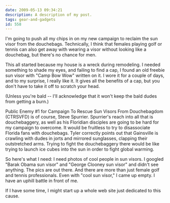 ```yaml
---
date: 2009-05-13 09:34:21
description: A description of my post.
tags: gear-and-gadgets
id: 558
---
```

I'm going to push all my chips in on my new campaign to reclaim the sun visor from the douchebags.  Technically, I think that females playing golf or tennis can also get away with wearing a visor without looking like a douchebag, but there's no chance for men.

This all started because my house is a wreck during remodeling.  I needed something to shade my eyes, and failing to find a cap, I found an old freebie sun visor with "Camp Bow Wow" written on it.  I wore it for a couple of days, and to my surprise, I really like it.  It gives all the benefits of a cap, but you don't have to take it off to scratch your head.
<!--more-->
(Unless you're bald -- I'll acknowledge that it won't keep the bald dudes from getting a burn.)

Public Enemy #1 for Campaign To Rescue Sun Visors From Douchebagdom (CTRSVFD) is of course, Steve Spurrier.  Spurrier's reach into all that is douchebaggery, as well as his Floridian disciples are going to be hard for my campaign to overcome.  It would be fruitless to try to disassociate Florida fans with douchebags.  Tyler correctly points out that Gainsville is crawling with dudes in jorts and mirrored sunglasses, clapping their outstretched arms.  Trying to fight the douchebaggery there would be like trying to launch ice cubes into the sun in order to fight global warming.

So here's what I need:  I need photos of cool people in sun visors.  I googled "Barak Obama sun visor" and "George Clooney sun visor" and didn't see anything.  The pics are out there.  And there are more than just female golf and tennis professionals.  Even with "cool sun visor," I came up empty.  I have an uphill battle in front of me.

If I have some time, I might start up a whole web site just dedicated to this cause.